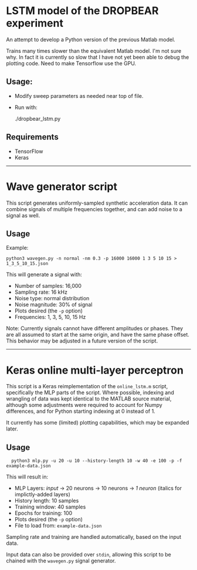 # LSTM model of the DROPBEAR experiment

An attempt to develop a Python version of the previous Matlab model.

Trains many times slower than the equivalent Matlab model.  I'm not sure why.
In fact it is currently so slow that I have not yet been able to debug the plotting code.
Need to make Tensorflow use the GPU.

## Usage:

 * Modify sweep parameters as needed near top of file.

 * Run with:

    ./dropbear_lstm.py

## Requirements

 * TensorFlow
 * Keras

------

# Wave generator script

This script generates uniformly-sampled synthetic acceleration data.
It can combine signals of multiple frequencies together, and can add noise to a signal as well.

## Usage

Example:

    python3 wavegen.py -n normal -nm 0.3 -p 16000 16000 1 3 5 10 15 > 1_3_5_10_15.json

This will generate a signal with:

 - Number of samples: 16,000
 - Sampling rate: 16 kHz
 - Noise type: normal distribution
 - Noise magnitude: 30% of signal
 - Plots desired (the `-p` option)
 - Frequencies: 1, 3, 5, 10, 15 Hz

Note: Currently signals cannot have different amplitudes or phases.
They are all assumed to start at the same origin, and have the same phase offset.
This behavior may be adjusted in a future version of the script.

-----

# Keras online multi-layer perceptron

This script is a Keras reimplementation of the `online_lstm.m` script, specifically the MLP parts of the script.
Where possible, indexing and wrangling of data was kept identical to the MATLAB source material, although some adjustments were required to account for Numpy differences, and for Python starting indexing at 0 instead of 1.

It currently has some (limited) plotting capabilities, which may be expanded later.

## Usage

      python3 mlp.py -u 20 -u 10 --history-length 10 -w 40 -e 100 -p -f example-data.json

This will result in:

 - MLP Layers: *input* -> 20 neurons -> 10 neurons -> *1 neuron* (italics for implictly-added layers)
 - History length: 10 samples
 - Training window: 40 samples
 - Epochs for training: 100
 - Plots desired (the `-p` option)
 - File to load from: `example-data.json`

Sampling rate and training are handled automatically, based on the input data.

Input data can also be provided over `stdin`, allowing this script to be chained with the `wavegen.py` signal generator.

